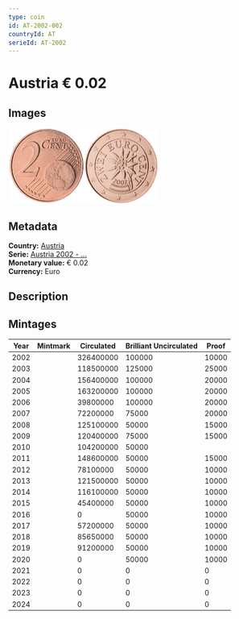 ```yaml
---
type: coin
id: AT-2002-002
countryId: AT
serieId: AT-2002
---
```


# Austria € 0.02

## Images

<img src="../../../Images/common-2002-002.webp" height="150" alt="Front image"><img src="Images/austria-2002-002.webp" height="150" alt="Back image">

## Metadata

**Country:** [Austria](../index.md)\
**Serie:** [Austria 2002 - ...](index.md)\
**Monetary value:** € 0.02\
**Currency:** Euro

## Description

## Mintages

| Year | Mintmark | Circulated | Brilliant Uncirculated | Proof |
| ---- | -------- | ---------- | ---------------------- | ----- |
| 2002 |          | 326400000  | 100000                 | 10000 |
| 2003 |          | 118500000  | 125000                 | 25000 |
| 2004 |          | 156400000  | 100000                 | 20000 |
| 2005 |          | 163200000  | 100000                 | 20000 |
| 2006 |          | 39800000   | 100000                 | 20000 |
| 2007 |          | 72200000   | 75000                  | 20000 |
| 2008 |          | 125100000  | 50000                  | 15000 |
| 2009 |          | 120400000  | 75000                  | 15000 |
| 2010 |          | 104200000  | 50000                  |       |
| 2011 |          | 148600000  | 50000                  | 15000 |
| 2012 |          | 78100000   | 50000                  | 10000 |
| 2013 |          | 121500000  | 50000                  | 10000 |
| 2014 |          | 116100000  | 50000                  | 10000 |
| 2015 |          | 45400000   | 50000                  | 10000 |
| 2016 |          | 0          | 50000                  | 10000 |
| 2017 |          | 57200000   | 50000                  | 10000 |
| 2018 |          | 85650000   | 50000                  | 10000 |
| 2019 |          | 91200000   | 50000                  | 10000 |
| 2020 |          | 0          | 50000                  | 10000 |
| 2021 |          | 0          | 0                      | 0     |
| 2022 |          | 0          | 0                      | 0     |
| 2023 |          | 0          | 0                      | 0     |
| 2024 |          | 0          | 0                      | 0     |
